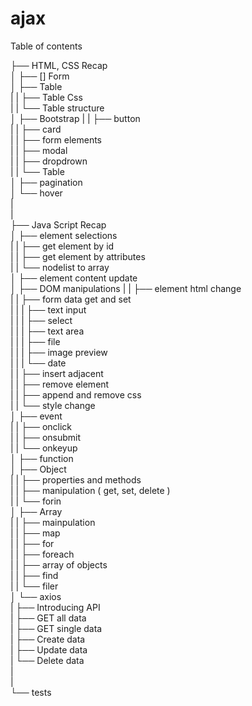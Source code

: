 # ajax
Table of contents

├── HTML, CSS Recap                     
│   ├── [] Form                          
│   ├── Table    
|   |   ├── Table Css                        
|   |   └── Table structure                        
│   ├── Bootstrap 
|   |   ├── button                        
|   |   ├── card                        
|   |   ├── form elements                        
|   |   ├── modal                         
|   |   ├── dropdrown                         
|   |   └── Table                      
│   ├── pagination                     
│   └── hover  
|                    
|                    
├── Java Script Recap  
│   ├── element selections   
|   |   ├── get element by id                       
|   |   ├── get element by attributes                       
|   |   └── nodelist to array    
│   ├── element content update      
│   ├── DOM manipulations 
|   |   ├── element html change        
|   |   ├── form data get and set  
|   |   |    ├── text input                         
|   |   |    ├── select                         
|   |   |    ├── text area                         
|   |   |    ├── file                         
|   |   |    ├── image preview                         
|   |   |    └── date              
|   |   ├── insert adjacent                         
|   |   ├── remove element                         
|   |   ├── append and remove css                         
|   |   └── style change       
│   ├── event      
|   |   ├── onclick                         
|   |   ├── onsubmit                         
|   |   └── onkeyup   
│   ├── function  
│   ├── Object   
|   |   ├── properties and methods                         
|   |   ├── manipulation ( get, set, delete )                         
|   |   └── forin    
│   ├── Array  
|   |   ├── mainpulation                         
|   |   ├── map                         
|   |   ├── for                         
|   |   ├── foreach                         
|   |   ├── array of objects                          
|   |   ├── find                          
|   |   └── filer         
│   └── axios  
|       ├── Introducing API                         
|       ├── GET all data                         
|       ├── GET single data                         
|       ├── Create data                         
|       ├── Update data                         
|       └── Delete data                         
|                                          
|                                          
└── tests